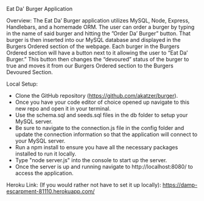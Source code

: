Eat Da' Burger Application

Overview: The Eat Da’ Burger application utilizes MySQL, Node, Express, Handlebars, and a homemade ORM. The user can order a burger by typing in the name of said burger and hitting the ”Order Da’ Burger” button. That burger is then inserted into our MySQL database and displayed in the Burgers Ordered section of the webpage. Each burger in the Burgers Ordered section will have a button next to it allowing the user to “Eat Da’ Burger.” This button then changes the “devoured” status of the burger to true and moves it from our Burgers Ordered section to the Burgers Devoured Section. 

Local Setup:
- Clone the GitHub repository (https://github.com/akatzer/burger).
- Once you have your code editor of choice opened up navigate to this new repo and open it in your terminal.
- Use the schema.sql and seeds.sql files in the db folder to setup your MySQL server.
- Be sure to navigate to the connection.js file in the config folder and update the connection information so that the application will connect to your MySQL server.
- Run a npm install to ensure you have all the necessary packages installed to run it locally.
- Type "node server.js" into the console to start up the server.
- Once the server is up and running navigate to http://localhost:8080/ to access the application.

Heroku Link: (If you would rather not have to set it up locally): https://damp-escarpment-81110.herokuapp.com/ 
